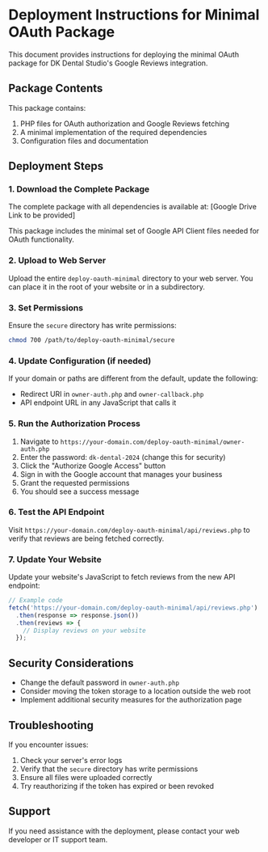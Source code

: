 # Deployment Instructions for Minimal OAuth Package

This document provides instructions for deploying the minimal OAuth package for DK Dental Studio's Google Reviews integration.

## Package Contents

This package contains:

1. PHP files for OAuth authorization and Google Reviews fetching
2. A minimal implementation of the required dependencies
3. Configuration files and documentation

## Deployment Steps

### 1. Download the Complete Package

The complete package with all dependencies is available at:
[Google Drive Link to be provided]

This package includes the minimal set of Google API Client files needed for OAuth functionality.

### 2. Upload to Web Server

Upload the entire `deploy-oauth-minimal` directory to your web server. You can place it in the root of your website or in a subdirectory.

### 3. Set Permissions

Ensure the `secure` directory has write permissions:

```bash
chmod 700 /path/to/deploy-oauth-minimal/secure
```

### 4. Update Configuration (if needed)

If your domain or paths are different from the default, update the following:

- Redirect URI in `owner-auth.php` and `owner-callback.php`
- API endpoint URL in any JavaScript that calls it

### 5. Run the Authorization Process

1. Navigate to `https://your-domain.com/deploy-oauth-minimal/owner-auth.php`
2. Enter the password: `dk-dental-2024` (change this for security)
3. Click the "Authorize Google Access" button
4. Sign in with the Google account that manages your business
5. Grant the requested permissions
6. You should see a success message

### 6. Test the API Endpoint

Visit `https://your-domain.com/deploy-oauth-minimal/api/reviews.php` to verify that reviews are being fetched correctly.

### 7. Update Your Website

Update your website's JavaScript to fetch reviews from the new API endpoint:

```javascript
// Example code
fetch('https://your-domain.com/deploy-oauth-minimal/api/reviews.php')
  .then(response => response.json())
  .then(reviews => {
    // Display reviews on your website
  });
```

## Security Considerations

- Change the default password in `owner-auth.php`
- Consider moving the token storage to a location outside the web root
- Implement additional security measures for the authorization page

## Troubleshooting

If you encounter issues:

1. Check your server's error logs
2. Verify that the `secure` directory has write permissions
3. Ensure all files were uploaded correctly
4. Try reauthorizing if the token has expired or been revoked

## Support

If you need assistance with the deployment, please contact your web developer or IT support team.
